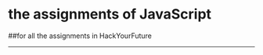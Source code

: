 # the assignments of  JavaScript 

##for all the assignments in HackYourFuture 

------------------------------------------